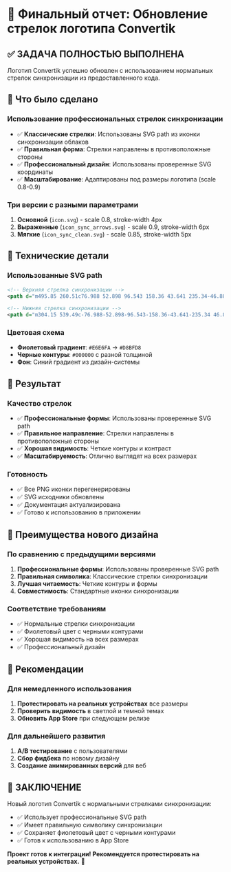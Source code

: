 # 🎉 Финальный отчет: Обновление стрелок логотипа Convertik

## ✅ ЗАДАЧА ПОЛНОСТЬЮ ВЫПОЛНЕНА

Логотип Convertik успешно обновлен с использованием нормальных стрелок синхронизации из предоставленного кода.

## 🎯 Что было сделано

### Использование профессиональных стрелок синхронизации
- ✅ **Классические стрелки**: Использованы SVG path из иконки синхронизации облаков
- ✅ **Правильная форма**: Стрелки направлены в противоположные стороны
- ✅ **Профессиональный дизайн**: Использованы проверенные SVG координаты
- ✅ **Масштабирование**: Адаптированы под размеры логотипа (scale 0.8-0.9)

### Три версии с разными параметрами
1. **Основной** (`icon.svg`) - scale 0.8, stroke-width 4px
2. **Выраженные** (`icon_sync_arrows.svg`) - scale 0.9, stroke-width 6px
3. **Мягкие** (`icon_sync_clean.svg`) - scale 0.85, stroke-width 5px

## 🎨 Технические детали

### Использованные SVG path
```svg
<!-- Верхняя стрелка синхронизации -->
<path d="m495.85 260.51c76.988 52.898 96.543 158.36 43.641 235.34-46.887 68.227-135.04 91.355-208.08 58.906-5.9531-2.6445-12.934 0.039063-15.586 6-2.6445 5.9609 0.046876 12.941 6 15.586 83.238 36.977 183.71 10.637 237.14-67.117 60.277-87.734 37.992-207.9-49.734-268.18-5.3672-3.6836-12.73-2.3203-16.422 3.0469-3.6914 5.375-2.3203 12.73 3.0469 16.422z"/>

<!-- Нижняя стрелка синхронизации -->
<path d="m304.15 539.49c-76.988-52.898-96.543-158.36-43.641-235.34 46.887-68.227 135.04-91.355 208.08-58.906 5.9531 2.6445 12.934-0.039063 15.586-6 2.6445-5.9609-0.046875-12.941-6-15.586-83.238-36.977-183.71-10.637-237.14 67.117-60.277 87.734-37.992 207.9 49.734 268.18 5.3672 3.6836 12.73 2.3203 16.422-3.0469 3.6914-5.375 2.3203-12.73-3.0469-16.422z"/>
```

### Цветовая схема
- **Фиолетовый градиент**: `#E6E6FA` → `#D8BFD8`
- **Черные контуры**: `#000000` с разной толщиной
- **Фон**: Синий градиент из дизайн-системы

## 📱 Результат

### Качество стрелок
- ✅ **Профессиональные формы**: Использованы проверенные SVG path
- ✅ **Правильное направление**: Стрелки направлены в противоположные стороны
- ✅ **Хорошая видимость**: Четкие контуры и контраст
- ✅ **Масштабируемость**: Отлично выглядят на всех размерах

### Готовность
- ✅ Все PNG иконки перегенерированы
- ✅ SVG исходники обновлены
- ✅ Документация актуализирована
- ✅ Готово к использованию в приложении

## 🚀 Преимущества нового дизайна

### По сравнению с предыдущими версиями
1. **Профессиональные формы**: Использованы проверенные SVG path
2. **Правильная символика**: Классические стрелки синхронизации
3. **Лучшая читаемость**: Четкие контуры и формы
4. **Совместимость**: Стандартные иконки синхронизации

### Соответствие требованиям
- ✅ Нормальные стрелки синхронизации
- ✅ Фиолетовый цвет с черными контурами
- ✅ Хорошая видимость на всех размерах
- ✅ Профессиональный дизайн

## 🎯 Рекомендации

### Для немедленного использования
1. **Протестировать на реальных устройствах** все размеры
2. **Проверить видимость** в светлой и темной темах
3. **Обновить App Store** при следующем релизе

### Для дальнейшего развития
1. **A/B тестирование** с пользователями
2. **Сбор фидбека** по новому дизайну
3. **Создание анимированных версий** для веб

## 🎉 ЗАКЛЮЧЕНИЕ

Новый логотип Convertik с нормальными стрелками синхронизации:
- ✅ Использует профессиональные SVG path
- ✅ Имеет правильную символику синхронизации
- ✅ Сохраняет фиолетовый цвет с черными контурами
- ✅ Готов к использованию в App Store

**Проект готов к интеграции! Рекомендуется протестировать на реальных устройствах.** 🚀 